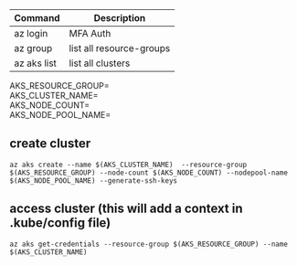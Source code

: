 

| Command | Description |
| ----------- | ----------- |
| az login | MFA Auth |
| az group | list all resource-groups |
| az aks list | list all clusters |

 
AKS_RESOURCE_GROUP= <br /> 
AKS_CLUSTER_NAME= <br /> 
AKS_NODE_COUNT= <br /> 
AKS_NODE_POOL_NAME= <br /> 

## create cluster <br>
```
az aks create --name $(AKS_CLUSTER_NAME)  --resource-group $(AKS_RESOURCE_GROUP) --node-count $(AKS_NODE_COUNT) --nodepool-name $(AKS_NODE_POOL_NAME) --generate-ssh-keys 
```

## access cluster (this will add a context in .kube/config file) <br>

```
az aks get-credentials --resource-group $(AKS_RESOURCE_GROUP) --name $(AKS_CLUSTER_NAME)
```
